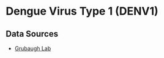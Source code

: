 # Dengue Virus Type 1 (DENV1)
## Data Sources
- [Grubaugh Lab](https://github.com/grubaughlab/DENV-genomics)
